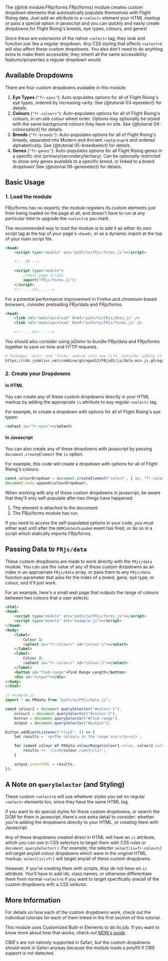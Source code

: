 
The {@link module:FRjs/forms FRjs/forms} module creates custom dropdown elements that automatically populate themselves with Flight Rising data. Just add an attribute to a `<select>` element your HTML markup or pass a special option in javascript and you can quickly and easily create dropdowns for Flight Rising's breeds, eye types, colours, and genes!

Since these are *extensions* of the native `<select>` tag, they look and function just like a regular dropdown. Any CSS styling that affects `<select>`s will also affect these custom dropdowns. You also don't need to do anything extra to make them accessible; they inherit all the same accessibility features/properties a regular dropdown would.

## Available Dropdowns

There are four custom dropdowns available in this module:

1. **Eye Types** (`"fr-eyes"`): Auto-populates options for all of Flight Rising's eye types, ordered by increasing rarity.  See {@tutorial 03-eyeselect} for details.
1. **Colours** (`"fr-colours"`): Auto-populates options for all of Flight Rising's colours, in on-site colour wheel order. Options may optionally be styled with the same background colours they have on site. See {@tutorial 04-colourselect} for details.
1. **Breeds** (`"fr-breeds"`): Auto-populates options for all of Flight Rising's breeds, separated into Modern and Ancient `<optgroup>`s and ordered alphabetically. See {@tutorial 05-breedselect} for details.
1. **Genes** (`"fr-genes"`): Auto-populates options for all Flight Rising genes in a specific slot (primary/secondary/tertiary). Can be optionally restricted to show only genes available to a specific breed, or linked to a breed dropdown! See {@tutorial 06-geneselect} for details.

## Basic Usage

### 1. Load the module

FRjs/forms has no exports; the module registers its custom elements just from being loaded on the page at all, and doesn't have to run at any particular time to upgrade the `<select>`s you mark.

The recommended way to load the module is to add it as either its own script tag at the top of your page's `<head>`, or as a dynamic import at the top of your main script file.

```html
<head>
    <script type="module" src="path/to/FRjs/forms.js"></script>

    <!-- OR -->

    <script type="module">
        //main page script
        import("FRjs/forms.js");
    </script>
    <!-- ...etc... -->
```

For a potential performance improvement in Firefox and chromium-based browsers, consider preloading FRjs/data and FRjs/forms:
```html
<head>
    <link rel="modulepreload" href="path/to/FRjs/data.js" />
    <link rel="modulepreload" href="path/to/FRjs/forms.js" />

    <!-- ...etc... -->
```

You should also consider using jsDelivr to bundle FRjs/data and FRjs/forms together to save on time and HTTP requests.
```bash
# Packages 'data' and 'forms' module into one file. Consider adding it to your import map.
https://cdn.jsdelivr.net/combine/gh/egad13/FRjs@1/js/data.min.js,gh/egad13/FRjs@1/js/forms.min.js
```

### 2. Create your Dropdowns

#### In HTML

You can create any of these custom dropdowns directly in your HTML markup by adding the appropriate `is` attribute to any regular `<select>` tag.

For example, to create a dropdown with options for all of Flight Rising's eye types:
```html
<select is="fr-eyes"></select>
```

#### In Javascript

You can also create any of these dropdowns with javascript by passing `document.createElement` the `is` option.

For example, this code will create a dropdown with options for all of Flight Rising's colours:
```js
const colourDropdown = document.createElement("select", { is: "fr-colours" });
document.body.append(colourDropdown);
```
<div class="note">
<p>When working with any of these custom dropdowns in javascript, be aware that they'll only self-populate after two things have happened:</p>
<ol>
    <li>The element is attached to the document.</li>
    <li>The FRjs/forms module has run.</li>
</ol>
<p>If you need to access the self-populated options in your code, you must either wait until after the <code>DOMContentLoaded</code> event has fired, or do so in a script which statically imports FRjs/forms.</p>
</div>

## Passing Data to `FRjs/data`

These custom dropdowns are made to work directly with the `FRjs/data` module. You can use the value of any of these custom dropdowns as an index in an appropriate `FRjs/data` array, or pass them to any `FRjs/data` function parameter that asks for the index of a breed, gene, eye type, or colour, and it'll just work.

For an example, here's a small web page that outputs the range of colours between two colours that a user selects:
```html
<html>
<head>
    <script type="module" src="path/to/FRjs/forms.js"></script>
    <script type="module" src="example.js"></script>
</head>
<body>
    <label>
        Colour 1:
        <select is="fr-colours" id="colour-1"></select>
    </label>
    <label>
        Colour 2:
        <select is="fr-colours" id="colour-2"></select>
    </label>
    <button id="find-range">Find Range Length</button>
    <div id="output"></div>
</body>
</html>
```
```js
// example.js
import * as FRdata from "path/to/FRjs/data.js";

const colour1 = document.querySelector("#colour-1"),
    colour2 = document.querySelector("#colour-2"),
    button = document.querySelector("#find-range"),
    output = document.querySelector("#output");

button.addEventListener("click", () => {
    let results = `<p>The colours in the range are:</p><ul>`;

    for (const colour of FRdata.colourRange(colour1.value, colour2.value)) {
        results += `<li>${colour.name}</li>`;
    }

    output.innerHTML = results;
});
```

## A Note on `querySelector` (and Styling)

These custom `<select>`s will use whatever styles you set on regular `<select>` elements too, since they have the same HTML tag.

If you want to do special styles for these custom dropdowns, or search the DOM for them in javascript, there's one extra detail to consider: whether you're adding the dropdowns directly to your HTML, or creating them with Javascript.

Any of these dropdowns created direct in HTML will have an `is` attribute, which you can use in CSS selectors to target them with CSS rules or `document.querySelector()`. For example, the selector `select[is=fr-colours]` will target any/all colour dropdowns which were in the original HTML markup; `select[is|=fr]` will target any/all of these custom dropdowns.

However, if you're creating them with scripts, *they do not have an `is` attribute.* You'll have to add ids, class names, or otherwise differentiate them from normal `<select>`s if you want to target specifically one/all of the custom dropdowns with a CSS selector.

## More Information

For details on how each of the custom dropdowns work, check out the individual tutorials for each of them linked in the first section of this tutorial.

This module uses Customized Built-in Elements to do its job. If you want to know more about how that works, check out [MDN's guide](https://developer.mozilla.org/en-US/docs/Web/API/Web_Components/Using_custom_elements).

CBIE's are not natively supported in Safari, but the custom dropdowns should work in Safari anyway because the module loads a polyfill if CBIE support is not detected.
